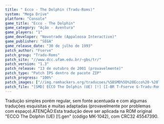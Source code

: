```yaml
---
title: " Ecco - The Dolphin (Tradu-Roms)"
system: "Mega Drive"
platform: "Console"
game_title: "Ecco - The Dolphin"
game_category: "Ação - Aventura"
game_players: "1"
game_developer: "Novotrade (Appaloosa Interactive)"
game_publisher: "SEGA"
game_release_date: "30 de julho de 1993"
patch_author: "Fserve"
patch_group: "Tradu-Roms"
patch_site: "//www.dcc.ufam.edu.br/~gbs/tr/"
patch_version: "1.3"
patch_release: "13 de outubro de 2001 (provavelmente)"
patch_type: "Patch IPS dentro de pacote ZIP"
patch_progress: "100%"
patch_images: ["//img.romhackers.org/traducoes/%5BSMD%5D%20Ecco%20-%20The%20Dolphin%20-%20Tradu-Roms%20-%201.png","//img.romhackers.org/traducoes/%5BSMD%5D%20Ecco%20-%20The%20Dolphin%20-%20Tradu-Roms%20-%202.png","//img.romhackers.org/traducoes/%5BSMD%5D%20Ecco%20-%20The%20Dolphin%20-%20Tradu-Roms%20-%203.png"]
patch_file: "[SMD] ECCO The Dolphin (UE) [!] [I-BR T-Fserve G-Tradu-Roms V-1.3 P-100% A-2001].zip"
---
```

Tradução simples porém regular, sem fonte acentuada e com algumas traduções esquisitas e muitas adaptadas (provavelmente por problemas com espaço).ATENÇÃO:Esta tradução deve ser aplicada na ROM original "ECCO The Dolphin (UE) [!].gen" (código MK-1042), com CRC32 45547390.